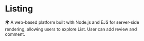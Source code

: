 # Listing
🌍 A web-based platform built with Node.js and EJS for server-side rendering, allowing users to explore List. User can add review and comment.
